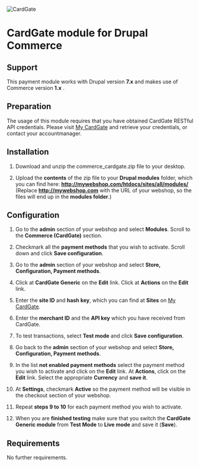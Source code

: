 ![CardGate](https://cdn.curopayments.net/thumb/200/logos/cardgate.png)

# CardGate module for Drupal Commerce

## Support

This payment module works with Drupal version **7.x** and makes use of Commerce version **1.x** .

## Preparation

The usage of this module requires that you have obtained CardGate RESTful API credentials.
Please visit [My CardGate](https://my.cardgate.com/) and retrieve your credentials, or contact your accountmanager.

## Installation

1. Download and unzip the commerce_cardgate.zip file to your desktop.

2. Upload the **contents** of the zip file to your **Drupal modules** folder, which you can find here: **http://mywebshop.com/htdocs/sites/all/modules/**
   (Replace **http://mywebshop.com** with the URL of your webshop, so the files will end up in the **modules folder**.)


## Configuration

1. Go to the **admin** section of your webshop and select **Modules**.
   Scroll to the **Commerce (CardGate)** section.

2. Checkmark all the **payment methods** that you wish to activate.
   Scroll down and click **Save configuration**.

3. Go to the **admin** section of your webshop and select **Store, Configuration, Payment methods**.

4. Click at **CardGate Generic** on the **Edit** link.
   Click at **Actions** on the **Edit** link.
   
5. Enter the **site ID** and **hash key**, which you can find at **Sites** on <a href="https://my.cardgate.com" target='new'>My CardGate</a>.

6. Enter the **merchant ID** and the **API key** which you have received from CardGate.

7. To test transactions, select **Test mode** and click **Save configuration**.

8. Go back to the **admin** section of your webshop and select **Store, Configuration, Payment methods**.

9. In the list **not enabled payment methods** select the payment method you wish to activate and click on the **Edit** link.
    At **Actions**, click on the **Edit** link.
    Select the appropriate **Currency** and **save it**.
    
10. At **Settings**, checkmark **Active** so the payment method will be visible in the checkout section of your webshop.

11. Repeat **steps 9 to 10** for each payment method you wish to activate.

12. When you are **finished testing** make sure that you switch the **CardGate Generic module** from **Test Mode** to **Live mode** and save it (**Save**).

## Requirements

No further requirements.
